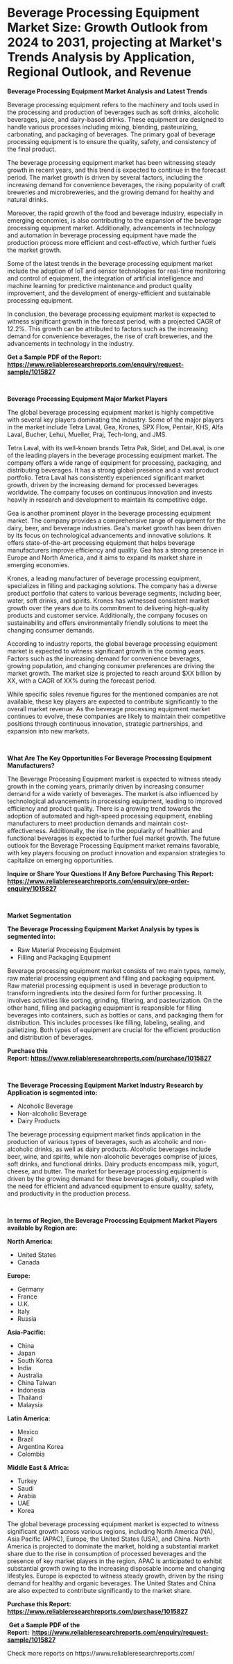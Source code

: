 <p><h1>Beverage Processing Equipment Market Size: Growth Outlook from 2024 to 2031, projecting at Market's Trends Analysis by Application, Regional Outlook, and Revenue</h1></p><p><strong>Beverage Processing Equipment Market Analysis and Latest Trends</strong></p>
<p><p>Beverage processing equipment refers to the machinery and tools used in the processing and production of beverages such as soft drinks, alcoholic beverages, juice, and dairy-based drinks. These equipment are designed to handle various processes including mixing, blending, pasteurizing, carbonating, and packaging of beverages. The primary goal of beverage processing equipment is to ensure the quality, safety, and consistency of the final product.</p><p>The beverage processing equipment market has been witnessing steady growth in recent years, and this trend is expected to continue in the forecast period. The market growth is driven by several factors, including the increasing demand for convenience beverages, the rising popularity of craft breweries and microbreweries, and the growing demand for healthy and natural drinks.</p><p>Moreover, the rapid growth of the food and beverage industry, especially in emerging economies, is also contributing to the expansion of the beverage processing equipment market. Additionally, advancements in technology and automation in beverage processing equipment have made the production process more efficient and cost-effective, which further fuels the market growth.</p><p>Some of the latest trends in the beverage processing equipment market include the adoption of IoT and sensor technologies for real-time monitoring and control of equipment, the integration of artificial intelligence and machine learning for predictive maintenance and product quality improvement, and the development of energy-efficient and sustainable processing equipment.</p><p>In conclusion, the beverage processing equipment market is expected to witness significant growth in the forecast period, with a projected CAGR of 12.2%. This growth can be attributed to factors such as the increasing demand for convenience beverages, the rise of craft breweries, and the advancements in technology in the industry.</p></p>
<p><strong>Get a Sample PDF of the Report:&nbsp; <a href="https://www.reliableresearchreports.com/enquiry/request-sample/1015827">https://www.reliableresearchreports.com/enquiry/request-sample/1015827</a></strong></p>
<p>&nbsp;</p>
<p><strong>Beverage Processing Equipment Major Market Players</strong></p>
<p><p>The global beverage processing equipment market is highly competitive with several key players dominating the industry. Some of the major players in the market include Tetra Laval, Gea, Krones, SPX Flow, Pentair, KHS, Alfa Laval, Bucher, Lehui, Mueller, Praj, Tech-long, and JMS.</p><p>Tetra Laval, with its well-known brands Tetra Pak, Sidel, and DeLaval, is one of the leading players in the beverage processing equipment market. The company offers a wide range of equipment for processing, packaging, and distributing beverages. It has a strong global presence and a vast product portfolio. Tetra Laval has consistently experienced significant market growth, driven by the increasing demand for processed beverages worldwide. The company focuses on continuous innovation and invests heavily in research and development to maintain its competitive edge.</p><p>Gea is another prominent player in the beverage processing equipment market. The company provides a comprehensive range of equipment for the dairy, beer, and beverage industries. Gea's market growth has been driven by its focus on technological advancements and innovative solutions. It offers state-of-the-art processing equipment that helps beverage manufacturers improve efficiency and quality. Gea has a strong presence in Europe and North America, and it aims to expand its market share in emerging economies.</p><p>Krones, a leading manufacturer of beverage processing equipment, specializes in filling and packaging solutions. The company has a diverse product portfolio that caters to various beverage segments, including beer, water, soft drinks, and spirits. Krones has witnessed consistent market growth over the years due to its commitment to delivering high-quality products and customer service. Additionally, the company focuses on sustainability and offers environmentally friendly solutions to meet the changing consumer demands.</p><p>According to industry reports, the global beverage processing equipment market is expected to witness significant growth in the coming years. Factors such as the increasing demand for convenience beverages, growing population, and changing consumer preferences are driving the market growth. The market size is projected to reach around $XX billion by XX, with a CAGR of XX% during the forecast period.</p><p>While specific sales revenue figures for the mentioned companies are not available, these key players are expected to contribute significantly to the overall market revenue. As the beverage processing equipment market continues to evolve, these companies are likely to maintain their competitive positions through continuous innovation, strategic partnerships, and expansion into new markets.</p></p>
<p>&nbsp;</p>
<p><strong>What Are The Key Opportunities For Beverage Processing Equipment Manufacturers?</strong></p>
<p><p>The Beverage Processing Equipment market is expected to witness steady growth in the coming years, primarily driven by increasing consumer demand for a wide variety of beverages. The market is also influenced by technological advancements in processing equipment, leading to improved efficiency and product quality. There is a growing trend towards the adoption of automated and high-speed processing equipment, enabling manufacturers to meet production demands and maintain cost-effectiveness. Additionally, the rise in the popularity of healthier and functional beverages is expected to further fuel market growth. The future outlook for the Beverage Processing Equipment market remains favorable, with key players focusing on product innovation and expansion strategies to capitalize on emerging opportunities.</p></p>
<p><strong>Inquire or Share Your Questions If Any Before Purchasing This Report: <a href="https://www.reliableresearchreports.com/enquiry/pre-order-enquiry/1015827">https://www.reliableresearchreports.com/enquiry/pre-order-enquiry/1015827</a></strong></p>
<p>&nbsp;</p>
<p><strong>Market Segmentation</strong></p>
<p><strong>The Beverage Processing Equipment Market Analysis by types is segmented into:</strong></p>
<p><ul><li>Raw Material Processing Equipment</li><li>Filling and Packaging Equipment</li></ul></p>
<p><p>Beverage processing equipment market consists of two main types, namely, raw material processing equipment and filling and packaging equipment. Raw material processing equipment is used in beverage production to transform ingredients into the desired form for further processing. It involves activities like sorting, grinding, filtering, and pasteurization. On the other hand, filling and packaging equipment is responsible for filling beverages into containers, such as bottles or cans, and packaging them for distribution. This includes processes like filling, labeling, sealing, and palletizing. Both types of equipment are crucial for the efficient production and distribution of beverages.</p></p>
<p><strong>Purchase this Report:&nbsp;<a href="https://www.reliableresearchreports.com/purchase/1015827">https://www.reliableresearchreports.com/purchase/1015827</a></strong></p>
<p>&nbsp;</p>
<p><strong>The Beverage Processing Equipment Market Industry Research by Application is segmented into:</strong></p>
<p><ul><li>Alcoholic Beverage</li><li>Non-alcoholic Beverage</li><li>Dairy Products</li></ul></p>
<p><p>The beverage processing equipment market finds application in the production of various types of beverages, such as alcoholic and non-alcoholic drinks, as well as dairy products. Alcoholic beverages include beer, wine, and spirits, while non-alcoholic beverages comprise of juices, soft drinks, and functional drinks. Dairy products encompass milk, yogurt, cheese, and butter. The market for beverage processing equipment is driven by the growing demand for these beverages globally, coupled with the need for efficient and advanced equipment to ensure quality, safety, and productivity in the production process.</p></p>
<p>&nbsp;</p>
<p><strong>In terms of Region, the Beverage Processing Equipment Market Players available by Region are:</strong></p>
<p>
    <p> <strong> North America: </strong>
        <ul>
            <li>United States</li>
            <li>Canada</li>
        </ul>
        </p> 
    <p> <strong> Europe: </strong>
        <ul>
            <li>Germany</li>
            <li>France</li>
            <li>U.K.</li>
            <li>Italy</li>
            <li>Russia</li>
        </ul>
        </p> 
    <p> <strong> Asia-Pacific: </strong>
        <ul>
            <li>China</li>
            <li>Japan</li>
            <li>South Korea</li>
            <li>India</li>
            <li>Australia</li>
            <li>China Taiwan</li>
            <li>Indonesia</li>
            <li>Thailand</li>
            <li>Malaysia</li>
        </ul>
        </p> 
    <p> <strong> Latin America: </strong>
        <ul>
            <li>Mexico</li>
            <li>Brazil</li>
            <li>Argentina Korea</li>
            <li>Colombia</li>
        </ul>
        </p> 
    <p> <strong> Middle East & Africa: </strong>
        <ul>
            <li>Turkey</li>
            <li>Saudi</li>
            <li>Arabia</li>
            <li>UAE</li>
            <li>Korea</li>
        </ul>
    </p>
    </p>
<p><p>The global beverage processing equipment market is expected to witness significant growth across various regions, including North America (NA), Asia Pacific (APAC), Europe, the United States (USA), and China. North America is projected to dominate the market, holding a substantial market share due to the rise in consumption of processed beverages and the presence of key market players in the region. APAC is anticipated to exhibit substantial growth owing to the increasing disposable income and changing lifestyles. Europe is expected to witness steady growth, driven by the rising demand for healthy and organic beverages. The United States and China are also expected to contribute significantly to the market share.</p></p>
<p><strong>Purchase this Report: <a href="https://www.reliableresearchreports.com/purchase/1015827">https://www.reliableresearchreports.com/purchase/1015827</a></strong></p>
<p>&nbsp;<strong>Get a Sample PDF of the Report:&nbsp;&nbsp;<a href="https://www.reliableresearchreports.com/enquiry/request-sample/1015827">https://www.reliableresearchreports.com/enquiry/request-sample/1015827</a></strong></p>
<p><strong></strong></p>
<p>Check more reports on https://www.reliableresearchreports.com/</p>